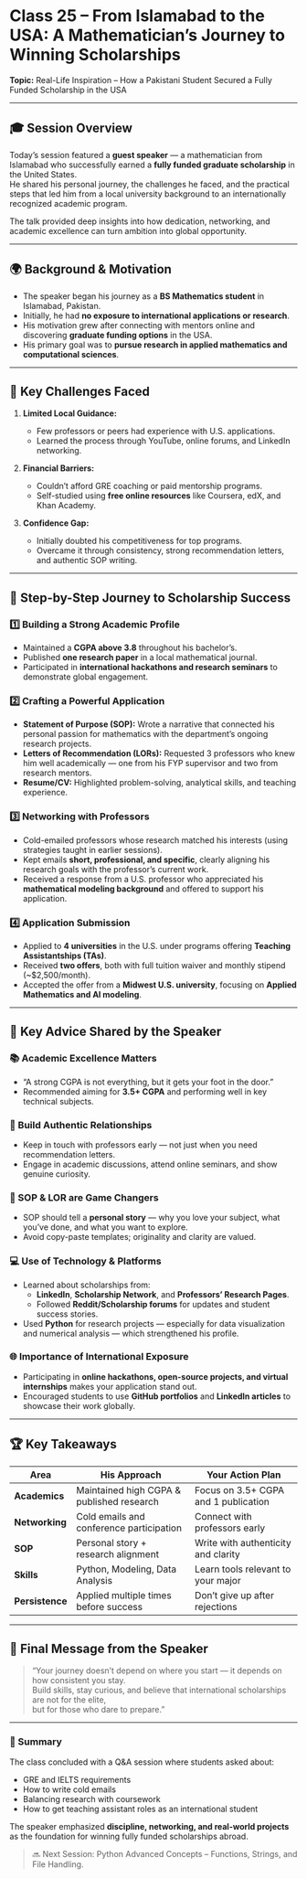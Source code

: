 # Class 25 – From Islamabad to the USA: A Mathematician’s Journey to Winning Scholarships  
**Topic:** Real-Life Inspiration – How a Pakistani Student Secured a Fully Funded Scholarship in the USA  

---

## 🎓 Session Overview  
Today’s session featured a **guest speaker** — a mathematician from Islamabad who successfully earned a **fully funded graduate scholarship** in the United States.  
He shared his personal journey, the challenges he faced, and the practical steps that led him from a local university background to an internationally recognized academic program.  

The talk provided deep insights into how dedication, networking, and academic excellence can turn ambition into global opportunity.  

---

## 🌍 Background & Motivation  
- The speaker began his journey as a **BS Mathematics student** in Islamabad, Pakistan.  
- Initially, he had **no exposure to international applications or research**.  
- His motivation grew after connecting with mentors online and discovering **graduate funding options** in the USA.  
- His primary goal was to **pursue research in applied mathematics and computational sciences**.  

---

## 🧩 Key Challenges Faced  
1. **Limited Local Guidance:**  
   - Few professors or peers had experience with U.S. applications.  
   - Learned the process through YouTube, online forums, and LinkedIn networking.  

2. **Financial Barriers:**  
   - Couldn’t afford GRE coaching or paid mentorship programs.  
   - Self-studied using **free online resources** like Coursera, edX, and Khan Academy.  

3. **Confidence Gap:**  
   - Initially doubted his competitiveness for top programs.  
   - Overcame it through consistency, strong recommendation letters, and authentic SOP writing.  

---

## 🧠 Step-by-Step Journey to Scholarship Success  

### 1️⃣ Building a Strong Academic Profile  
- Maintained a **CGPA above 3.8** throughout his bachelor’s.  
- Published **one research paper** in a local mathematical journal.  
- Participated in **international hackathons and research seminars** to demonstrate global engagement.  

### 2️⃣ Crafting a Powerful Application  
- **Statement of Purpose (SOP):** Wrote a narrative that connected his personal passion for mathematics with the department’s ongoing research projects.  
- **Letters of Recommendation (LORs):** Requested 3 professors who knew him well academically — one from his FYP supervisor and two from research mentors.  
- **Resume/CV:** Highlighted problem-solving, analytical skills, and teaching experience.  

### 3️⃣ Networking with Professors  
- Cold-emailed professors whose research matched his interests (using strategies taught in earlier sessions).  
- Kept emails **short, professional, and specific**, clearly aligning his research goals with the professor’s current work.  
- Received a response from a U.S. professor who appreciated his **mathematical modeling background** and offered to support his application.  

### 4️⃣ Application Submission  
- Applied to **4 universities** in the U.S. under programs offering **Teaching Assistantships (TAs)**.  
- Received **two offers**, both with full tuition waiver and monthly stipend (~$2,500/month).  
- Accepted the offer from a **Midwest U.S. university**, focusing on **Applied Mathematics and AI modeling**.  

---

## 💬 Key Advice Shared by the Speaker  

### 📚 Academic Excellence Matters  
- “A strong CGPA is not everything, but it gets your foot in the door.”  
- Recommended aiming for **3.5+ CGPA** and performing well in key technical subjects.  

### 💌 Build Authentic Relationships  
- Keep in touch with professors early — not just when you need recommendation letters.  
- Engage in academic discussions, attend online seminars, and show genuine curiosity.  

### 🧾 SOP & LOR are Game Changers  
- SOP should tell a **personal story** — why you love your subject, what you’ve done, and what you want to explore.  
- Avoid copy-paste templates; originality and clarity are valued.  

### 💻 Use of Technology & Platforms  
- Learned about scholarships from:  
  - **LinkedIn**, **Scholarship Network**, and **Professors’ Research Pages**.  
  - Followed **Reddit/Scholarship forums** for updates and student success stories.  
- Used **Python** for research projects — especially for data visualization and numerical analysis — which strengthened his profile.  

### 🌐 Importance of International Exposure  
- Participating in **online hackathons, open-source projects, and virtual internships** makes your application stand out.  
- Encouraged students to use **GitHub portfolios** and **LinkedIn articles** to showcase their work globally.  

---

## 🏆 Key Takeaways  

| Area | His Approach | Your Action Plan |
|------|---------------|-----------------|
| **Academics** | Maintained high CGPA & published research | Focus on 3.5+ CGPA and 1 publication |
| **Networking** | Cold emails and conference participation | Connect with professors early |
| **SOP** | Personal story + research alignment | Write with authenticity and clarity |
| **Skills** | Python, Modeling, Data Analysis | Learn tools relevant to your major |
| **Persistence** | Applied multiple times before success | Don’t give up after rejections |

---

## 🎯 Final Message from the Speaker  
> “Your journey doesn’t depend on where you start — it depends on how consistent you stay.  
> Build skills, stay curious, and believe that international scholarships are not for the elite,  
> but for those who dare to prepare.”  

---

### 🧭 Summary  
The class concluded with a Q&A session where students asked about:  
- GRE and IELTS requirements  
- How to write cold emails  
- Balancing research with coursework  
- How to get teaching assistant roles as an international student  

The speaker emphasized **discipline, networking, and real-world projects** as the foundation for winning fully funded scholarships abroad.  

> 🔜 Next Session: Python Advanced Concepts – Functions, Strings, and File Handling.

